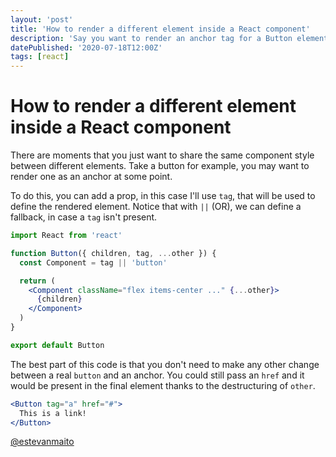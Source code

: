 ```yaml
---
layout: 'post'
title: 'How to render a different element inside a React component'
description: 'Say you want to render an anchor tag for a Button element. This is how you can render both a and button, for example, inside the same component.'
datePublished: '2020-07-18T12:00Z'
tags: [react]
---
```


# How to render a different element inside a React component

There are moments that you just want to share the same component style between different elements. Take a button for example, you may want to render one as an anchor at some point.

To do this, you can add a prop, in this case I'll use `tag`, that will be used to define the rendered element. Notice that with `||` (OR), we can define a fallback, in case a `tag` isn't present.

```jsx
import React from 'react'

function Button({ children, tag, ...other }) {
  const Component = tag || 'button'

  return (
    <Component className="flex items-center ..." {...other}>
      {children}
    </Component>
  )
}

export default Button
```

The best part of this code is that you don't need to make any other change between a real `button` and an anchor. You could still pass an `href` and it would be present in the final element thanks to the destructuring of `other`.

```jsx
<Button tag="a" href="#">
  This is a link!
</Button>
```

[@estevanmaito](https://twitter.com/estevanmaito)
